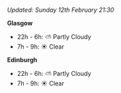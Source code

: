 *Updated: Sunday 12th February 21:30*

**Glasgow**

* 22h - 6h: :partly_sunny: Partly Cloudy
* 7h - 9h: :sunny: Clear

**Edinburgh**

* 22h - 6h: :partly_sunny: Partly Cloudy
* 7h - 9h: :sunny: Clear
